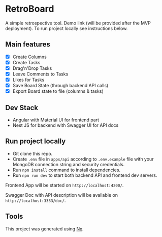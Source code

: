 # RetroBoard

A simple retrospective tool. Demo link (will be provided after the MVP deployment). To run project locally see instructions below.

## Main features

- [x] Create Columns
- [x] Create Tasks
- [x] Drag'n'Drop Tasks
- [x] Leave Comments to Tasks
- [x] Likes for Tasks
- [x] Save Board State (through backend API calls)
- [x] Export Board state to file (columns & tasks)

## Dev Stack

- Angular with Material UI for frontend part
- Nest JS for backend with Swagger UI for API docs

## Run project locally

- Git clone this repo.
- Create `.env` file in `apps/api` according to `.env.example` file with your MongoDB connection string and security credentials.
- Run `npm install` command to install dependencies.
- Run `npm run dev` to start both backend API and frontend dev servers.

Frontend App will be started on `http://localhost:4200/`.

Swagger Doc with API description will be available on `http://localhost:3333/doc/`.

## Tools

This project was generated using [Nx](https://nx.dev).
